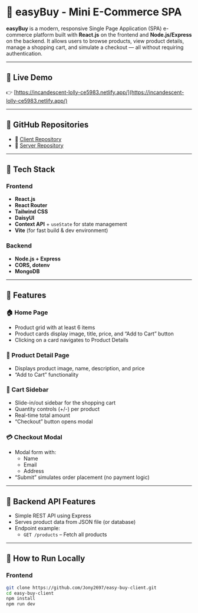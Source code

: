 # 🛒 easyBuy - Mini E-Commerce SPA

**easyBuy** is a modern, responsive Single Page Application (SPA) e-commerce platform built with **React.js** on the frontend and **Node.js/Express** on the backend. It allows users to browse products, view product details, manage a shopping cart, and simulate a checkout — all without requiring authentication.

---

## 🔗 Live Demo

👉 [https://incandescent-lolly-ce5983.netlify.app/](https://incandescent-lolly-ce5983.netlify.app/)

---

## 📁 GitHub Repositories

- 🔗 [Client Repository](https://github.com/Jony2697/easy-buy-client.git)
- 🔗 [Server Repository](https://github.com/Jony2697/easy-buy-server.git)

---

## 🧱 Tech Stack

### Frontend
- **React.js**
- **React Router**
- **Tailwind CSS** 
- **DaisyUI** 
- **Context API** + `useState` for state management
- **Vite** (for fast build & dev environment)

### Backend
- **Node.js + Express**
- **CORS, dotenv**
- **MongoDB**

---

## 📄 Features

### 🏠 Home Page
- Product grid with at least 6 items
- Product cards display image, title, price, and “Add to Cart” button
- Clicking on a card navigates to Product Details

### 📃 Product Detail Page
- Displays product image, name, description, and price
- “Add to Cart” functionality

### 🛒 Cart Sidebar
- Slide-in/out sidebar for the shopping cart
- Quantity controls (+/-) per product
- Real-time total amount
- “Checkout” button opens modal

### 💳 Checkout Modal
- Modal form with:
  - Name
  - Email
  - Address
- “Submit” simulates order placement (no payment logic)

---

## 🧪 Backend API Features

- Simple REST API using Express
- Serves product data from JSON file (or database)
- Endpoint example:
  - `GET /products` – Fetch all products

---

## 🚀 How to Run Locally

### Frontend

```bash
git clone https://github.com/Jony2697/easy-buy-client.git
cd easy-buy-client
npm install
npm run dev 



